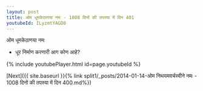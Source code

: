 ```yaml
---
layout: post
title: ओम धूमकेठाणया नमः - 1008 दिनों की तपस्या में दिन 401
youtubeId: ILyzmtYAGD8
---
```

 
 
 ओम धूमकेठाणया नमः  
 
 -  धूर निर्माण करणारी आग कोण आहे? 
 
  
 
  
 
 
 
 
 
 


{% include youtubePlayer.html id=page.youtubeId %}
 
[Next]({{ site.baseurl }}{% link  split1/_posts/2014-01-14-ओम निथयमवर्चस्वीने नमः - 1008 दिनों की तपस्या में दिन 400.md%})
 
